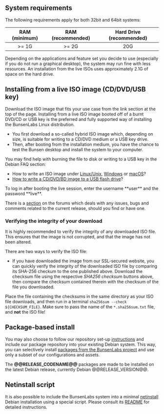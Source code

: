 [LinuxFAQ]: <https://www.debian.org/CD/faq/#record-unix>
[OSXFAQ]: <https://www.debian.org/CD/faq/#record-mac>
[USBFAQ]: <https://www.debian.org/CD/faq/#write-usb>
[WindowsFAQ]: <https://www.debian.org/CD/faq/#record-windows>

[DDL32]: <@@DDL_URL_32@@>
[DDL32CD]: <@@DDL_URL_32CD@@>
[DDL32M]: <@@DDL_URL_32M@@>
[DDL64]: <@@DDL_URL_64@@>
[DDL64M]: <@@DDL_URL_64M@@>
[TorrentFile32]: <@@TORRENT_URL_32@@>
[TorrentFile32CD]: <@@TORRENT_URL_32CD@@>
[TorrentFile64]: <@@TORRENT_URL_64@@>
[shasums32]: <@@SHA256SUMS_URL_32@@>
[shasums32CD]: <@@SHA256SUMS_URL_32CD@@>
[shasums64]: <@@SHA256SUMS_URL_64@@>
[pgp32]: <@@SIG_URL_32@@>
[pgp32CD]: <@@SIG_URL_32CD@@>
[pgp64]: <@@SIG_URL_64@@>
[releasekey]: <https://ddl.bunsenlabs.org/ddl/BunsenLabs-RELEASE.asc>

## System requirements

The following requirements apply for both 32bit and 64bit systems:

|RAM (minimum)|RAM (recommended)|Hard Drive (recommended) |
|:-----------:|:---------------:|:---------:|
| >= 1G       | >= 2G           | 20G       |

Depending on the applications and feature set you decide to use
(especially if you do not run a graphical desktop), the system may run
fine with less resources. An installation from the live ISOs uses
approximately 2.1G of space on the hard drive.

## Installing from a live ISO image (CD/DVD/USB key)

Download the ISO image that fits your use case from the link section at the top of the page.
Installing from a live ISO image booted off of a burnt DVD/CD or USB key is the preferred and fully
supported way of installing the BunsenLabs Linux distribution.

  * You first download a so-called hybrid ISO image which, depending on size, is suitable for writing to a CD/DVD medium or a USB key drive.
  * Then, after booting from the installation medium, you have the chance to test the Bunsen desktop and install the system to your computer.

You may find help with burning the file to disk or writing to a USB key in the Debian FAQ section:

* How to write an ISO image under [Linux/Unix][LinuxFAQ],
  [Windows][WindowsFAQ] or [macOS][OSXFAQ]?
* [How to write a CD/DVD/BD image to a USB flash drive][USBFAQ]?

<div class="info">
To log in after booting the live session, enter the username **user** and
the password **live**.
</div>

There is a [section](https://forums.bunsenlabs.org/viewforum.php?id=14)
on the forums which deals with any issues, bugs and comments related to
the current release, should you find or have one.

### Verifying the integrity of your download

It is highly recommended to verify the integrity of any downloaded ISO file. This ensures that the
image is not corrupted, and that the image has not been altered.

There are two ways to verify the ISO file:

  * If you have downloaded the image from our SSL-secured website, you can quickly verify the
    integrity of the downloaded ISO file by comparing its SHA-256 checkum to the one published
    above. Download the checksum file using the respective *SHA256 checksum* buttons above, then
    compare the checksum contained therein with the checksum of the file you downloaded.

Place the file containing the checksums in the same directory as
your ISO file downloads, and then run in a terminal `sha256sum --check
${CHECKSUM_FILE}`. Make sure to pass the name of the `*.sha256sum.txt`
file, and **not** the ISO file!


[^3]: We use our [release key][releasekey] for signing. Import the key
into your local user's keyring by executing `gpg --import <(wget -qO-
https://ddl.bunsenlabs.org/ddl/BunsenLabs-RELEASE.asc)`.  Verify the
signature by downloading both the ISO file and the signature file to the
same directory and invoking GnuPG as follows: `gpg --verify
${SIGNATURE_FILE} ${ISO_FILE}`. GnuPG should tell you that you passed it
a 'good signature'.

## Package-based install

You may also choose to follow our repository set-up [instructions](/repositories.html) and include
our package repository into your existing Debian system. This way, you can selectively install
[packages from the BunsenLabs project](/repoidx.html?k=name-description&v=bunsen-) and use only a
subset of our configurations and assets.

The **\@\@RELEASE_CODENAME\@\@** packages are made to be installed on the latest Debian release,
currently Debian \@\@RELEASE_VERSION\@\@.

## Netinstall script

It is also possible to include the BunsenLabs system into a minimal
[netinstall](https://www.debian.org/CD/netinst/) Debian installation
using a special script. Please consult its
[README](https://github.com/BunsenLabs/bunsen-netinstall) for detailed
instructions.
